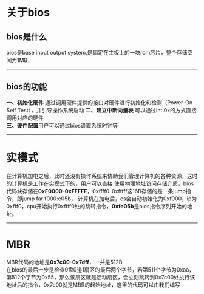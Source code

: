 # 关于bios
## bios是什么
bios是base input output system,是固定在主板上的一块rom芯片，整个存储空间为1MB，

---
## bios的功能
**一、初始化硬件** 通过调用硬件提供的接口对硬件进行初始化和检测（Power-On Self Test），并引导操作系统启动
**二、建立中断向量表** 可以通过int 0x的方式直接调用对应的硬件     
**三、硬件配置**用户可以通过bios设置系统时钟等

---

# 实模式
在计算机加电之后，此时还没有操作系统来协助我们管理计算机的各种资源，这时的计算机是工作在实模式下的，用户可以直接
使用物理地址访问存储介质，bios代码块存储在**0xF0000-0xFFFFF**，0xffff0-0xfffff这16B存储的是一条jump指令，即jump far f000:e05b，
计算机在加电后，cs会自动初始化为0xf000，ip为0xfff0，cpu开始执行0xffff0处的跳转指令，**0xfe05b**是bios指令序列开始的地址。

---

# MBR
MBR代码的地址是**0x7c00-0x7dff**，一共是512B            
在bios的最后一步是检查0盘0道1扇区的最后两个字节，若第511个字节为0xaa，第512个字节为0x55，那么该扇区就是活动扇区，会立刻跳转到0x7c00处执行该地址后的指令，0x7c00就是MBR的起始地址，这里的代码可以由我们编写
